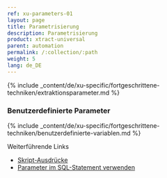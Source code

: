 ```yaml
---
ref: xu-parameters-01
layout: page
title: Parametrisierung
description: Parametrisierung
product: xtract-universal
parent: automation
permalink: /:collection/:path
weight: 5
lang: de_DE
---
```


{% include _content/de/xu-specific/fortgeschrittene-techniken/extraktionsparameter.md %}

### Benutzerdefinierte Parameter 
{% include _content/de/xu-specific/fortgeschrittene-techniken/benutzerdefinierte-variablen.md %}

Weiterführende Links
- [Skript-Ausdrücke](../fortgeschrittene-techniken/script-ausdruecke)
- [Parameter im SQL-Statement verwenden](./xu-parameter-sql)